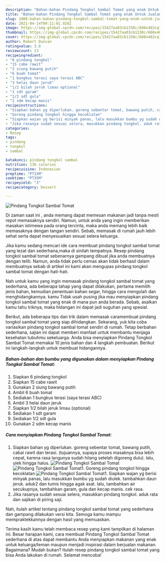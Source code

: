 ```yaml
---
description: "Bahan-bahan Pindang Tongkol Sambal Tomat yang enak Untuk Jualan"
title: "Bahan-bahan Pindang Tongkol Sambal Tomat yang enak Untuk Jualan"
slug: 1088-bahan-bahan-pindang-tongkol-sambal-tomat-yang-enak-untuk-jualan
date: 2021-04-14T09:11:01.926Z
image: https://img-global.cpcdn.com/recipes/15427aa03cb1338c/680x482cq70/pindang-tongkol-sambal-tomat-foto-resep-utama.jpg
thumbnail: https://img-global.cpcdn.com/recipes/15427aa03cb1338c/680x482cq70/pindang-tongkol-sambal-tomat-foto-resep-utama.jpg
cover: https://img-global.cpcdn.com/recipes/15427aa03cb1338c/680x482cq70/pindang-tongkol-sambal-tomat-foto-resep-utama.jpg
author: Robert Duncan
ratingvalue: 3.8
reviewcount: 13
recipeingredient:
- "6 pindang tongkol"
- "15 cabe rawit"
- "2 siung bawang putih"
- "6 buah tomat"
- "1 bungkus terasi saya terasi ABC"
- "3 helai daun jeruk"
- "1/2 bilah jeruk limau optional"
- "1 sdt garam"
- "1/2 sdt gula"
- "2 sdm kecap manis"
recipeinstructions:
- "Siapkan bahan yg diperlukan. goreng sebentar tomat, bawang putih, cabai rawit dan terasi. (tujuannya, supaya proses masaknya bisa lebih cepat, karena rasa langunya sudah hilang setelah digoreng dulu). lalu, ulek hingga halus."
- "Goreng pindang tongkol hingga kecoklatan"
- "Siapkan wajan yg berisi minyak panas, lalu masukkan bumbu yg sudah diulek. tambahkan daun jeruk. aduk2 dan tumis hingga agak asat. lalu, tambahkan air secukupnya, tambahkan garam, gula dan kecap manis. cek rasa."
- "Jika rasanya sudah sesuai selera, masukkan pindang tongkol. aduk rata dan sajikan di piring saji."
categories:
- Resep
tags:
- pindang
- tongkol
- sambal

katakunci: pindang tongkol sambal 
nutrition: 136 calories
recipecuisine: Indonesian
preptime: "PT15M"
cooktime: "PT35M"
recipeyield: "3"
recipecategory: Dessert

---
```



![Pindang Tongkol Sambal Tomat](https://img-global.cpcdn.com/recipes/15427aa03cb1338c/680x482cq70/pindang-tongkol-sambal-tomat-foto-resep-utama.jpg)

Di zaman  saat ini , anda memang dapat memesan makanan jadi tanpa mesti repot memasaknya sendiri. Namun, untuk anda yang ingin memberikan masakan istimewa pada orang tercinta, maka anda memang lebih baik memasaknya dengan tangan sendiri. Sebab, memasak di rumah jauh lebih sehat serta dapat menyesuaikan sesuai selera keluarga.

Jika kamu sedang mencari ide cara membuat pindang tongkol sambal tomat yang lezat dan sederhana,maka di sinilah tempatnya. Resep pindang tongkol sambal tomat  sebenarnya gampang dibuat jika anda membuatnya dengan teliti. Namun, anda tidak perlu cemas akan tidak berhasil dalam membuatnya 
sebab di artikel ini kami akan mengupas pindang tongkol sambal tomat dengan hati-hati.  



Nah untuk kamu yang ingin memasak pindang tongkol sambal tomat yang sederhana, ada beberapa tahap yang dapat dilakukan, pertama memilih jenis bahan, kemudian penentuan bahan segar, hingga cara mengolah dan menghidangkannya. kamu Tidak usah pusing jika mau menyiapkan pindang tongkol sambal tomat yang enak di mana pun anda berada. Sebab, asalkan kamu  tahu triknya, maka hidangan ini dapat jadi suguhan yang spesial.

Berikut, ada beberapa tips dan trik dalam memasak caramembuat pindang tongkol sambal tomat yang siap dihidangkan. Sekarang, yuk kita coba variasikan pindang tongkol sambal tomat sendiri di rumah. Tetap berbahan sederhana, sajian ini dapat memberi manfaat untuk membantu menjaga kesehatan tubuhmu sekeluarga. Anda bisa menyiapkan Pindang Tongkol Sambal Tomat memakai 10 jenis bahan dan 4 langkah pembuatan. Berikut ini langkah-langkah untuk membuat hidangannya.

<!--inarticleads1-->

##### Bahan-bahan dan bumbu yang digunakan dalam menyiapkan Pindang Tongkol Sambal Tomat:

1. Siapkan 6 pindang tongkol
1. Siapkan 15 cabe rawit
1. Gunakan 2 siung bawang putih
1. Ambil 6 buah tomat
1. Sediakan 1 bungkus terasi (saya terasi ABC)
1. Ambil 3 helai daun jeruk
1. Siapkan 1/2 bilah jeruk limau (optional)
1. Sediakan 1 sdt garam
1. Sediakan 1/2 sdt gula
1. Gunakan 2 sdm kecap manis




<!--inarticleads2-->

##### Cara menyiapkan Pindang Tongkol Sambal Tomat:

1. Siapkan bahan yg diperlukan. goreng sebentar tomat, bawang putih, cabai rawit dan terasi. (tujuannya, supaya proses masaknya bisa lebih cepat, karena rasa langunya sudah hilang setelah digoreng dulu). lalu, ulek hingga halus.
<img src="https://img-global.cpcdn.com/steps/a0a4c88c8a1c4ab6/160x128cq70/pindang-tongkol-sambal-tomat-langkah-memasak-1-foto.jpg" alt="Pindang Tongkol Sambal Tomat"><img src="https://img-global.cpcdn.com/steps/87669ee7fae2e618/160x128cq70/pindang-tongkol-sambal-tomat-langkah-memasak-1-foto.jpg" alt="Pindang Tongkol Sambal Tomat">1. Goreng pindang tongkol hingga kecoklatan
<img src="https://img-global.cpcdn.com/steps/7f3b8dc14631eb6e/160x128cq70/pindang-tongkol-sambal-tomat-langkah-memasak-2-foto.jpg" alt="Pindang Tongkol Sambal Tomat">1. Siapkan wajan yg berisi minyak panas, lalu masukkan bumbu yg sudah diulek. tambahkan daun jeruk. aduk2 dan tumis hingga agak asat. lalu, tambahkan air secukupnya, tambahkan garam, gula dan kecap manis. cek rasa.
1. Jika rasanya sudah sesuai selera, masukkan pindang tongkol. aduk rata dan sajikan di piring saji.




Nah, itulah artikel tentang  pindang tongkol sambal tomat  yang sederhana dan gampang dilakukan versi kita. Semoga kamu mampu mempraktekkannya dengan hasil yang memuaskan. 

Terima kasih kamu telah membaca resep yang kami tampilkan di halaman ini. Besar harapan kami, cara membuat  Pindang Tongkol Sambal Tomat sederhana di atas dapat membantu Anda menyiapkan makanan yang enak untuk keluarga/teman maupun menjadi inspirasi dalam berjualan makanan. Bagaimana? Mudah bukan? Itulah resep pindang tongkol sambal tomat yang bisa Anda lakukan di rumah. Selamat mencoba!

